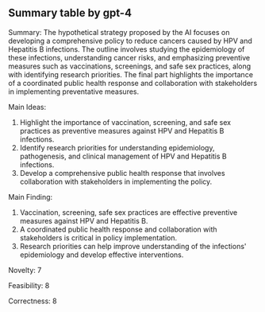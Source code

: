 ## Summary table by gpt-4
Summary: 
The hypothetical strategy proposed by the AI focuses on developing a comprehensive policy to reduce cancers caused by HPV and Hepatitis B infections. The outline involves studying the epidemiology of these infections, understanding cancer risks, and emphasizing preventive measures such as vaccinations, screenings, and safe sex practices, along with identifying research priorities. The final part highlights the importance of a coordinated public health response and collaboration with stakeholders in implementing preventative measures.

Main Ideas: 
1. Highlight the importance of vaccination, screening, and safe sex practices as preventive measures against HPV and Hepatitis B infections.
2. Identify research priorities for understanding epidemiology, pathogenesis, and clinical management of HPV and Hepatitis B infections.
3. Develop a comprehensive public health response that involves collaboration with stakeholders in implementing the policy.

Main Finding: 
1. Vaccination, screening, safe sex practices are effective preventive measures against HPV and Hepatitis B.
2. A coordinated public health response and collaboration with stakeholders is critical in policy implementation.
3. Research priorities can help improve understanding of the infections' epidemiology and develop effective interventions.

Novelty: 7

Feasibility: 8

Correctness: 8